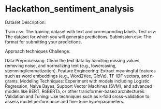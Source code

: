 # Hackathon_sentiment_analysis

Dataset Description:

Train.csv: The training dataset with text and corresponding labels.
Test.csv: The dataset for which you will generate predictions.
Submission.csv: The format for submitting your predictions.

Approach techniques Challenge:

Data Preprocessing: Clean the text data by handling missing values, removing noise, and normalizing text (e.g., lowercasing, stemming/lemmatization).
Feature Engineering: Extract meaningful features such as word embeddings (e.g., Word2Vec, GloVe), TF-IDF vectors, and n-grams.
Modeling Techniques: Experiment with models including Logistic Regression, Naive Bayes, Support Vector Machines (SVM), and advanced models like BERT, RoBERTa, or other transformer-based architectures.
Validation and Tuning: Use techniques such as k-fold cross-validation to assess model performance and fine-tune hyperparameters.